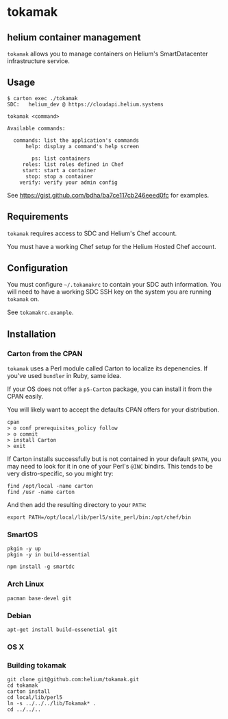 # tokamak

## helium container management

`tokamak` allows you to manage containers on Helium's SmartDatacenter infrastructure service.

## Usage

```
$ carton exec ./tokamak
SDC:   helium_dev @ https://cloudapi.helium.systems

tokamak <command>

Available commands:

  commands: list the application's commands
      help: display a command's help screen

        ps: list containers
     roles: list roles defined in Chef
     start: start a container
      stop: stop a container
    verify: verify your admin config
```

See https://gist.github.com/bdha/ba7ce117cb246eeed0fc for examples.

## Requirements

`tokamak` requires access to SDC and Helium's Chef account.

You must have a working Chef setup for the Helium Hosted Chef account.

## Configuration

You must configure `~/.tokamakrc` to contain your SDC auth information. You will need to have a working SDC SSH key on the system you are running `tokamak` on.

See `tokamakrc.example`.

## Installation

### Carton from the CPAN

`tokamak` uses a Perl module called Carton to localize its depenencies. If you've used `bundler` in Ruby, same idea.

If your OS does not offer a `p5-Carton` package, you can install it from the CPAN easily.

You will likely want to accept the defaults CPAN offers for your distribution.

```
cpan
> o conf prerequisites_policy follow
> o commit
> install Carton
> exit
```

If Carton installs successfully but is not contained in your default `$PATH`,
you may need to look for it in one of your Perl's `@INC` bindirs. This tends to
be very distro-specific, so you might try:

```
find /opt/local -name carton
find /usr -name carton
```

And then add the resulting directory to your `PATH`:

```
export PATH=/opt/local/lib/perl5/site_perl/bin:/opt/chef/bin
```

### SmartOS 

```
pkgin -y up
pkgin -y in build-essential

npm install -g smartdc
```

### Arch Linux

```
pacman base-devel git
```

### Debian

```
apt-get install build-essenetial git
```

### OS X

### Building tokamak

```
git clone git@github.com:helium/tokamak.git
cd tokamak
carton install
cd local/lib/perl5
ln -s ../../../lib/Tokamak* .
cd ../../..
```
